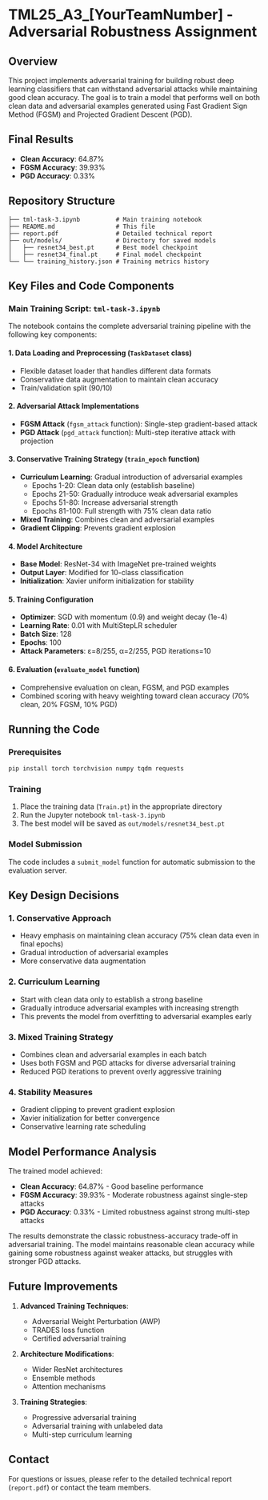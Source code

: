 # TML25_A3_[YourTeamNumber] - Adversarial Robustness Assignment

## Overview
This project implements adversarial training for building robust deep learning classifiers that can withstand adversarial attacks while maintaining good clean accuracy. The goal is to train a model that performs well on both clean data and adversarial examples generated using Fast Gradient Sign Method (FGSM) and Projected Gradient Descent (PGD).

## Final Results
- **Clean Accuracy**: 64.87%
- **FGSM Accuracy**: 39.93%
- **PGD Accuracy**: 0.33%

## Repository Structure
```
├── tml-task-3.ipynb          # Main training notebook
├── README.md                 # This file
├── report.pdf                # Detailed technical report
├── out/models/               # Directory for saved models
│   ├── resnet34_best.pt      # Best model checkpoint
│   ├── resnet34_final.pt     # Final model checkpoint
└── └── training_history.json # Training metrics history
```

## Key Files and Code Components

### Main Training Script: `tml-task-3.ipynb`
The notebook contains the complete adversarial training pipeline with the following key components:

#### 1. Data Loading and Preprocessing (`TaskDataset` class)
- Flexible dataset loader that handles different data formats
- Conservative data augmentation to maintain clean accuracy
- Train/validation split (90/10)

#### 2. Adversarial Attack Implementations
- **FGSM Attack** (`fgsm_attack` function): Single-step gradient-based attack
- **PGD Attack** (`pgd_attack` function): Multi-step iterative attack with projection

#### 3. Conservative Training Strategy (`train_epoch` function)
- **Curriculum Learning**: Gradual introduction of adversarial examples
  - Epochs 1-20: Clean data only (establish baseline)
  - Epochs 21-50: Gradually introduce weak adversarial examples
  - Epochs 51-80: Increase adversarial strength
  - Epochs 81-100: Full strength with 75% clean data ratio
- **Mixed Training**: Combines clean and adversarial examples
- **Gradient Clipping**: Prevents gradient explosion

#### 4. Model Architecture
- **Base Model**: ResNet-34 with ImageNet pre-trained weights
- **Output Layer**: Modified for 10-class classification
- **Initialization**: Xavier uniform initialization for stability

#### 5. Training Configuration
- **Optimizer**: SGD with momentum (0.9) and weight decay (1e-4)
- **Learning Rate**: 0.01 with MultiStepLR scheduler
- **Batch Size**: 128
- **Epochs**: 100
- **Attack Parameters**: ε=8/255, α=2/255, PGD iterations=10

#### 6. Evaluation (`evaluate_model` function)
- Comprehensive evaluation on clean, FGSM, and PGD examples
- Combined scoring with heavy weighting toward clean accuracy (70% clean, 20% FGSM, 10% PGD)

## Running the Code

### Prerequisites
```bash
pip install torch torchvision numpy tqdm requests
```

### Training
1. Place the training data (`Train.pt`) in the appropriate directory
2. Run the Jupyter notebook `tml-task-3.ipynb`
3. The best model will be saved as `out/models/resnet34_best.pt`

### Model Submission
The code includes a `submit_model` function for automatic submission to the evaluation server.

## Key Design Decisions

### 1. Conservative Approach
- Heavy emphasis on maintaining clean accuracy (75% clean data even in final epochs)
- Gradual introduction of adversarial examples
- More conservative data augmentation

### 2. Curriculum Learning
- Start with clean data only to establish a strong baseline
- Gradually introduce adversarial examples with increasing strength
- This prevents the model from overfitting to adversarial examples early

### 3. Mixed Training Strategy
- Combines clean and adversarial examples in each batch
- Uses both FGSM and PGD attacks for diverse adversarial training
- Reduced PGD iterations to prevent overly aggressive training

### 4. Stability Measures
- Gradient clipping to prevent gradient explosion
- Xavier initialization for better convergence
- Conservative learning rate scheduling

## Model Performance Analysis

The trained model achieved:
- **Clean Accuracy**: 64.87% - Good baseline performance
- **FGSM Accuracy**: 39.93% - Moderate robustness against single-step attacks
- **PGD Accuracy**: 0.33% - Limited robustness against strong multi-step attacks

The results demonstrate the classic robustness-accuracy trade-off in adversarial training. The model maintains reasonable clean accuracy while gaining some robustness against weaker attacks, but struggles with stronger PGD attacks.

## Future Improvements

1. **Advanced Training Techniques**:
   - Adversarial Weight Perturbation (AWP)
   - TRADES loss function
   - Certified adversarial training

2. **Architecture Modifications**:
   - Wider ResNet architectures
   - Ensemble methods
   - Attention mechanisms

3. **Training Strategies**:
   - Progressive adversarial training
   - Adversarial training with unlabeled data
   - Multi-step curriculum learning

## Contact
For questions or issues, please refer to the detailed technical report (`report.pdf`) or contact the team members.